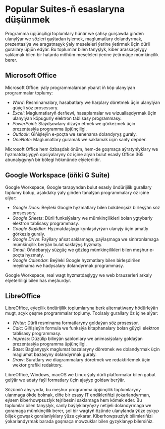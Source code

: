 # Popular Suites-ň esaslaryna düşünmek

Programma üpjünçiligi toplumlary hünär we şahsy gurşawda giňden ulanylýar we sözleri gaýtadan işlemek, maglumatlary dolandyrmak, prezentasiýa we aragatnaşyk ýaly meseleleri ýerine ýetirmek üçin dürli gurallary üpjün edýär. Bu toplumlar bilen tanyşlyk, kiber arassaçylygy saklamak bilen bir hatarda möhüm meseleleri ýerine ýetirmäge mümkinçilik berer.

## Microsoft Office

Microsoft Office: ýaly programmalardan ybarat iň köp ulanylýan programmalar toplumy:

- _Word_: Resminamalary, hasabatlary we harplary döretmek üçin ulanylýan güýçli söz prosessory.
- _Excel_: Maglumatlaryň derňewi, hasaplamalar we wizuallaşdyrmak üçin ulanylýan köpugurly elektron tablisasy programmasy.
- _PowerPoint_: Slaýdşowlary dizaýn etmek we görkezmek üçin prezentasiýa programma üpjünçiligi.
- _Outlook_: Giňişleýin e-poçta we senenama dolandyryş guraly.
- _OneNote_: Maglumatlary guramak we saklamak üçin sanly depder.

Microsoft Office hem özbaşdak önüm, hem-de goşmaça aýratynlyklary we hyzmatdaşlygyň opsiýalaryny öz içine alýan bulut esasly Office 365 abunalygynyň bir bölegi hökmünde elýeterlidir.

## Google Workspace (öňki G Suite)

Google Workspace, Google tarapyndan bulut esasly öndürijilik gurallary toplumy bolup, aşakdaky ýaly giňden tanalýan programmalary öz içine alýar:

- _Google Docs_: Beýleki Google hyzmatlary bilen bökdençsiz birleşýän söz prosessory.
- _Google Sheets_: Dürli funksiýalary we mümkinçilikleri bolan ygtybarly elektron tablisasy programmasy.
- _Google Slaýdlar_: Hyzmatdaşlygy kynlaşdyrýan ulanyjy üçin amatly görkeziş guraly.
- _Google Drive_: Faýllary aňsat saklamaga, paýlaşmaga we sinhronlamaga mümkinçilik berýän bulut saklaýyş hyzmaty.
- _Gmail_: Öňdebaryjy süzgüç we gözleg mümkinçilikleri bilen meşhur e-poçta hyzmaty.
- _Google Calendar_: Beýleki Google hyzmatlary bilen birleşdirilen meýilnama we hadysalary dolandyrmak programmasy.

Google Workspace, real wagt hyzmatdaşlygy we web brauzerleri arkaly elýeterliligi bilen has meşhurdyr.

## LibreOffice

LibreOffice, eýeçilik öndürijilik toplumlaryna berk alternatiwany hödürleýän mugt, açyk çeşme programmalar toplumy. Toolsaly gurallary öz içine alýar:

- _Writer_: Dürli resminama formatlaryny goldaýan söz prosessor.
- _Calc_: Giňişleýin formula we funksiýa kitaphanalary bolan güýçli elektron tablisasy programmasy.
- _Impress_: Düzülip bilinýän şablonlary we animasiýalary goldaýan prezentasiýa programma üpjünçiligi.
- _Base_: Baglanyşyk maglumat bazalaryny döretmek we dolandyrmak üçin maglumat bazasyny dolandyrmak guraly.
- _Draw_: Suratlary we diagrammalary döretmek we redaktirlemek üçin wektor grafiki redaktory.

LibreOffice, Windows, macOS we Linux ýaly dürli platformalar bilen gabat gelýär we adaty faýl formatlary üçin ajaýyp goldaw berýär.

Sözümiň ahyrynda, bu meşhur programma üpjünçilik toplumlaryny ulanmaga ökde bolmak, diňe bir esasy IT endikleriňizi ýokarlandyrman, eýsem kiberhowpsuzlyk tejribesini saklamaga hem kömek eder. Bu toplumlar bilen tanyşlyk, sanly baýlyklaryňyzy netijeli dolandyrmaga we goramaga mümkinçilik berer, şol bir wagtyň özünde ulanylanda ýüze çykyp biljek gowşak goralanlyklary ýüze çykarar. Kiberhowpsuzlyk bilimleriňizi ýokarlandyrmak barada goşmaça mowzuklar bilen gyzyklanyp bilersiňiz.